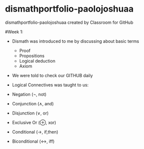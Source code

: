 # dismathportfolio-paolojoshuaa
dismathportfolio-paolojoshuaa created by Classroom for GitHub

#Week 1:
  - Dismath was introduced to me by discussing about basic terms
    - Proof
    - Propositions
    - Logical deduction
    - Axiom
  - We were told to check our GITHUB daily
  
  - Logical Connectives was taught to us:
   - Negation (¬, not)
   - Conjunction (∧, and)
   - Disjunction (∨, or)
   - Exclusive Or (⊕, xor)
   - Conditional (→, if,then)
   - Biconditional (↔, iff)
